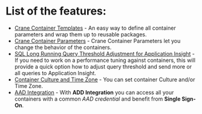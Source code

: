 # List of the features:
- [Crane Container Templates](./Crane-Features/Crane-Templates.md) - An easy way to define all container parameters and wrap them up to reusable packages.
- [Crane Container Parameters](./Crane-Features/Crane-Container-Parameters.md) - Crane Container Parameters let you change the behavior of the containers.
- [SQL Long Running Query Threshold Adjustment for Application Insight](./Crane-Features/SQL-Long-Running-Query-Threshold-Adjustment-for-Application-Insight.md) - If you need to work on a performance tuning against containers, this will provide a quick option how to adjust query threshold and send more or all queries to Application Insight.
- [Container Culture and Time Zone](./Crane-Features/Container-Culture-and-Time-Zone.md) - You can set container Culture and/or Time Zone.
- [AAD Integration](./Crane-Features/AAD-Integration.md) - With **ADD Integration** you can access all your containers with a common *AAD credential* and benefit from **Single Sign-On**.